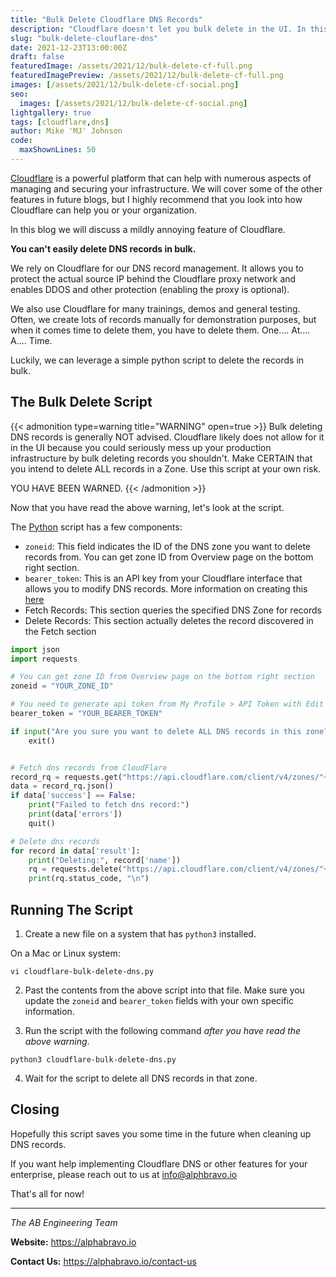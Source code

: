 ```yaml
---
title: "Bulk Delete Cloudflare DNS Records"
description: "Cloudflare doesn't let you bulk delete in the UI. In this blog, we show you how to use Python script to bulk delete DNS records in Cloudflare."
slug: "bulk-delete-clouflare-dns"
date: 2021-12-23T13:00:00Z
draft: false
featuredImage: /assets/2021/12/bulk-delete-cf-full.png
featuredImagePreview: /assets/2021/12/bulk-delete-cf-full.png
images: [/assets/2021/12/bulk-delete-cf-social.png]
seo:
  images: [/assets/2021/12/bulk-delete-cf-social.png]
lightgallery: true
tags: [cloudflare,dns]
author: Mike 'MJ' Johnson
code: 
  maxShownLines: 50
---
```

<!--more-->

[Cloudflare](https://www.cloudflare.com/) is a powerful platform that can help with numerous aspects of managing and securing your infrastructure. We will cover some of the other features in future blogs, but I highly recommend that you look into how Cloudflare can help you or your organization.

In this blog we will discuss a mildly annoying feature of Cloudflare. 

**You can't easily delete DNS records in bulk.**

We rely on Cloudflare for our DNS record management. It allows you to protect the actual source IP behind the Cloudflare proxy network and enables DDOS and other protection (enabling the proxy is optional).

We also use Cloudflare for many trainings, demos and general testing. Often, we create lots of records manually for demonstration purposes, but when it comes time to delete them, you have to delete them. One.... At.... A.... Time.

Luckily, we can leverage a simple python script to delete the records in bulk.

## The Bulk Delete Script

{{< admonition type=warning title="WARNING" open=true >}}
Bulk deleting DNS records is generally NOT advised. Cloudflare likely does not allow for it in the UI because you could seriously mess up your production infrastructure by bulk deleting records you shouldn't. Make CERTAIN that you intend to delete ALL records in a Zone. Use this script at your own risk. 

YOU HAVE BEEN WARNED.
{{< /admonition >}}

Now that you have read the above warning, let's look at the script.

The [Python](https://www.python.org/) script has a few components:

- `zoneid`: This field indicates the ID of the DNS zone you want to delete records from. You can get zone ID from Overview page on the bottom right section.
- `bearer_token`: This is an API key from your Cloudflare interface that allows you to modify DNS records. More information on creating this [here](https://developers.cloudflare.com/api/tokens/create)
- Fetch Records: This section queries the specified DNS Zone for records
- Delete Records: This section actually deletes the record discovered in the Fetch section

```python
import json
import requests

# You can get zone ID from Overview page on the bottom right section
zoneid = "YOUR_ZONE_ID"

# You need to generate api token from My Profile > API Token with Edit Zone permission
bearer_token = "YOUR_BEARER_TOKEN"

if input("Are you sure you want to delete ALL DNS records in this zone? (y/n)") != "y":
    exit()


# Fetch dns records from CloudFlare
record_rq = requests.get("https://api.cloudflare.com/client/v4/zones/"+ zoneid +"/dns_records", headers = {"Content-Type": "application/json", "Authorization": "Bearer " + bearer_token})
data = record_rq.json()
if data['success'] == False:
    print("Failed to fetch dns record:")
    print(data['errors'])
    quit()

# Delete dns records
for record in data['result']:
    print("Deleting:", record['name'])
    rq = requests.delete("https://api.cloudflare.com/client/v4/zones/"+ zoneid +"/dns_records/" + record['id'], headers = {"Content-Type": "application/json", "Authorization": "Bearer " + bearer_token})
    print(rq.status_code, "\n")
```

## Running The Script

1. Create a new file on a system that has `python3` installed. 

On a Mac or Linux system:

```
vi cloudflare-bulk-delete-dns.py
```

2. Past the contents from the above script into that file. Make sure you update the `zoneid` and `bearer_token` fields with your own specific information.

3. Run the script with the following command *after you have read the above warning*. 
```
python3 cloudflare-bulk-delete-dns.py
```

4. Wait for the script to delete all DNS records in that zone.


## Closing

Hopefully this script saves you some time in the future when cleaning up DNS records.

If you want help implementing Cloudflare DNS or other features for your enterprise, please reach out to us at info@alphbravo.io

That's all for now!

---

*The AB Engineering Team*

**Website:** https://alphabravo.io

**Contact Us:** https://alphabravo.io/contact-us